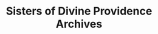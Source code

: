 ---
layout: repo
title: "Sisters of Divine Providence Archives"
id: 13459
permalink: repos/13459/
---